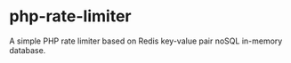 # php-rate-limiter
A simple PHP rate limiter based on Redis key-value pair noSQL in-memory database.
